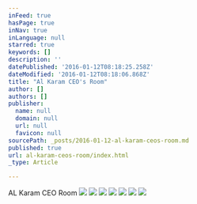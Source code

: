 ```yaml
---
inFeed: true
hasPage: true
inNav: true
inLanguage: null
starred: true
keywords: []
description: ''
datePublished: '2016-01-12T08:18:25.258Z'
dateModified: '2016-01-12T08:18:06.868Z'
title: "Al Karam CEO's Room"
author: []
authors: []
publisher:
  name: null
  domain: null
  url: null
  favicon: null
sourcePath: _posts/2016-01-12-al-karam-ceos-room.md
published: true
url: al-karam-ceos-room/index.html
_type: Article

---
```

AL Karam CEO Room
![](https://the-grid-user-content.s3-us-west-2.amazonaws.com/a1ecf37f-9ca1-4727-9d3e-df4bce9606ca.JPG)
![](https://the-grid-user-content.s3-us-west-2.amazonaws.com/196ee805-e8c6-4f4a-b997-6442522f02b0.JPG)
![](https://the-grid-user-content.s3-us-west-2.amazonaws.com/1b37f156-a673-4bbc-ac15-9f8fb6ecfa9f.JPG)
![](https://the-grid-user-content.s3-us-west-2.amazonaws.com/5d4b2fc2-d3ae-4eac-bb2e-a69ac82db713.JPG)
![](https://the-grid-user-content.s3-us-west-2.amazonaws.com/907f22be-c447-4311-af6a-9313339bb461.JPG)
![](https://the-grid-user-content.s3-us-west-2.amazonaws.com/84e8a1f0-3ba9-4608-8415-40d921af4a89.JPG)
![](https://the-grid-user-content.s3-us-west-2.amazonaws.com/5a4caddb-7fbb-402a-b56f-b8151513346c.JPG)